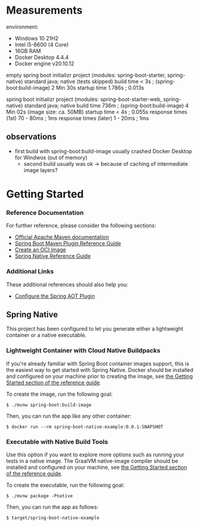 # Measurements

environment:
- Windows 10 21H2
- Intel i5-6600 (4 Core)
- 16GB RAM
- Docker Desktop 4.4.4
- Docker engine v20.10.12

empty spring boot initializr project (modules: spring-boot-starter, spring-native)
                       standard java; native (tests skipped)
build time             < 3s         ; (spring-boot:build-image) 2 Min 30s
startup time           1.786s       ; 0.013s

spring boot initializr project (modules: spring-boot-starter-web, spring-native)
                       standard java; native
build time             736m         ; (spring-boot:build-image) 4 Min 02s (image size: ca. 50MB)
startup time           < 4s         ; 0.055s
response times (1st)   70 - 80ms    ; 1ms
response times (later) 1 - 20ms     ; 1ms

## observations
- first build with spring-boot:build-image usually crashed Docker Desktop for Windwos (out of memory)
  - second build usually was ok -> because of caching of intermediate image layers?

# Getting Started

### Reference Documentation
For further reference, please consider the following sections:

* [Official Apache Maven documentation](https://maven.apache.org/guides/index.html)
* [Spring Boot Maven Plugin Reference Guide](https://docs.spring.io/spring-boot/docs/2.6.6/maven-plugin/reference/html/)
* [Create an OCI image](https://docs.spring.io/spring-boot/docs/2.6.6/maven-plugin/reference/html/#build-image)
* [Spring Native Reference Guide](https://docs.spring.io/spring-native/docs/current/reference/htmlsingle/)

### Additional Links
These additional references should also help you:

* [Configure the Spring AOT Plugin](https://docs.spring.io/spring-native/docs/0.11.3/reference/htmlsingle/#spring-aot-maven)

## Spring Native

This project has been configured to let you generate either a lightweight container or a native executable.

### Lightweight Container with Cloud Native Buildpacks
If you're already familiar with Spring Boot container images support, this is the easiest way to get started with Spring Native.
Docker should be installed and configured on your machine prior to creating the image, see [the Getting Started section of the reference guide](https://docs.spring.io/spring-native/docs/0.11.3/reference/htmlsingle/#getting-started-buildpacks).

To create the image, run the following goal:

```
$ ./mvnw spring-boot:build-image
```

Then, you can run the app like any other container:

```
$ docker run --rm spring-boot-native-example:0.0.1-SNAPSHOT
```

### Executable with Native Build Tools
Use this option if you want to explore more options such as running your tests in a native image.
The GraalVM native-image compiler should be installed and configured on your machine, see [the Getting Started section of the reference guide](https://docs.spring.io/spring-native/docs/0.11.3/reference/htmlsingle/#getting-started-native-build-tools).

To create the executable, run the following goal:

```
$ ./mvnw package -Pnative
```

Then, you can run the app as follows:
```
$ target/spring-boot-native-example
```
